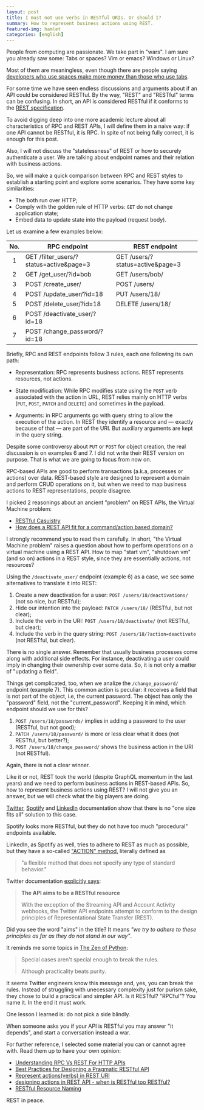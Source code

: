 ```yaml
---
layout: post
title: I must not use verbs in RESTful URIs. Or should I?
summary: How to represent business actions using REST.
featured-img: hamlet
categories: [english]
---
```


People from computing are passionate. We take part in "wars". I am sure you
already saw some: Tabs or spaces? Vim or emacs? Windows or Linux?

Most of them are meaningless, even though there are people saying [developers who use spaces make more money than those who use tabs](https://stackoverflow.blog/2017/06/15/developers-use-spaces-make-money-use-tabs/).

For some time we have seen endless discussions and arguments about if an API
could be considered RESTful. By the way, "REST" and "RESTful" terms can be
confusing. In short, an API is considered RESTful if it conforms to the [REST
specification](https://en.wikipedia.org/wiki/Representational_state_transfer).

To avoid digging deep into one more academic lecture about all characteristics
of RPC and REST APIs, I will define them in a naive way: if one API cannot be
RESTful, it is RPC. In spite of not being fully correct, it is enough for this
post.

Also, I will not discuss the "statelessness" of REST or how to securely
authenticate a user. We are talking about endpoint names and their relation with
business actions.

So, we will make a quick comparison between RPC and REST styles to establish a
starting point and explore some scenarios. They have some key similarities:

- The both run over HTTP;
- Comply with the golden rule of HTTP verbs: `GET` do not change application
  state;
- Embed data to update state into the payload (request body).

Let us examine a few examples below:

|No. | RPC endpoint                            | REST endpoint |
|:--:|-----------------------------------------|---------------|
|  1 | GET /filter_users/?status=active&page=3 | GET /users/?status=active&page=3 |
|  2 | GET /get_user/?id=bob                   | GET /users/bob/ |
|  3 | POST /create_user/                      | POST /users/ |
|  4 | POST /update_user/?id=18                | PUT /users/18/ |
|  5 | POST /delete_user/?id=18                | DELETE /users/18/ |
|  6 | POST /deactivate_user/?id=18            |  |
|  7 | POST /change_password/?id=18            |  |


Briefly, RPC and REST endpoints follow 3 rules, each one following its own path:

- Representation: RPC represents business actions. REST represents resources, not actions.

- State modification: While RPC modifies state using the `POST` verb associated with the action in URL, REST relies mainly on HTTP verbs (`PUT`, `POST`, `PATCH` and `DELETE`) and sometimes in the payload.

- Arguments: in RPC arguments go with query string to allow the execution of the action. In REST they identify a resource and — exactly because of that — are part of the URI. But auxiliary arguments are kept in the query string.

Despite some controversy about `PUT` or `POST` for object creation, the real
discussion is on examples 6 and 7. I did not write their REST version on
purpose. That is what we are going to focus from now on.

RPC-based APIs are good to perform transactions (a.k.a, processes or actions)
over data. REST-based style are designed to represent a domain and perform CRUD
operations on it, but when we need to map business actions to REST
representations, people disagree.

I picked 2 reasonings about an ancient "problem" on REST APIs, the Virtual
Machine problem:

- [RESTful Casuistry](https://www.tbray.org/ongoing/When/200x/2009/03/20/Rest-Casuistry)
- [How does a REST API fit for a command/action based domain?](https://softwareengineering.stackexchange.com/questions/338666/how-does-a-rest-api-fit-for-a-command-action-based-domain)

I strongly recommend you to read them carefully. In short, "the Virtual Machine
problem" raises a question about how to perform operations on a virtual machine
using a REST API. How to map "start vm", "shutdown vm" (and so on) actions in a
REST style, since they are essentially actions, not resources?

Using the `/deactivate_user/` endpoint (example 6) as a case, we see some alternatives to translate it into REST:

1. Create a new deactivation for a user: `POST /users/18/deactivations/` (not so nice, but RESTful);
2. Hide our intention into the payload: `PATCH /users/18/` (RESTful, but not clear);
3. Include the verb in the URI: `POST /users/18/deactivate/` (not RESTful, but clear);
4. Include the verb in the query string: `POST /users/18/?action=deactivate` (not RESTful, but clear).

There is no single answer. Remember that usually business processes come along with additional side effects. For instance, deactivating a user could imply in changing their ownership over some data. So, it is not only a matter of "updating a field".

Things get complicated, too, when we analize the `/change_password/` endpoint (example 7). This common action is peculiar: it receives a field that is not part of the object, i.e, the current password. The object has only the "password" field, not the "current_password". Keeping it in mind, which endpoint should we use for this?

1. `POST /users/18/passwords/` implies in adding a password to the user (RESTful, but not good);
2. `PATCH /users/18/password/` is more or less clear what it does (not RESTful, but better?);
3. `POST /users/18/change_password/` shows the business action in the URI (not RESTful).

Again, there is not a clear winner.

Like it or not, REST took the world (despite GraphQL momentum in the last years) and we need to perform business actions in REST-based APIs. So, how to represent business actions using REST? I will not give you an answer, but we will check what the big players are doing.

[Twitter](https://developer.twitter.com/en/docs/accounts-and-users/manage-account-settings/api-reference), [Spotify](https://developer.spotify.com/documentation/web-api/reference/playlists/) and [LinkedIn](https://docs.microsoft.com/en-gb/linkedin/shared/api-guide/concepts/methods?context=linkedin/context) documentation show that there is no "one size fits all" solution to this case.

Spotify looks more RESTful, but they do not have too much "procedural" endpoints available.

LinkedIn, as Spotify as well, tries to adhere to REST as much as possible, but they have a so-called ["ACTION" method](https://docs.microsoft.com/en-gb/linkedin/shared/api-guide/concepts/methods?context=linkedin/context#action-actionname), literally defined as

> "a flexible method that does not specify any type of standard behavior."

Twitter documentation [explicitly says](https://developer.twitter.com/en/docs/basics/things-every-developer-should-know):

> **The API aims to be a RESTful resource**
>
> With the exception of the Streaming API and Account Activity webhooks, the Twitter API endpoints attempt to conform to the design principles of Representational State Transfer (REST).

Did you see the word "aims" in the title? It means _"we try to adhere to these principles as far as they do not stand in our way"_.

It reminds me some topics in [The Zen of Python](https://www.python.org/dev/peps/pep-0020/):

> Special cases aren't special enough to break the rules.
>
> Although practicality beats purity.

It seems Twitter engineers know this message and, yes, you can break the rules. Instead of struggling with unecessary complexity just for purism sake, they chose to build a practical and simpler API. Is it RESTful? "RPCful"? You name it. In the end it must work.

One lesson I learned is: do not pick a side blindly.

When someone asks you if your API is RESTful you may answer "it depends", and start a conversation instead a war.

For further reference, I selected some material you can or cannot agree with. Read them up to have your own opinion:

- [Understanding RPC Vs REST For HTTP APIs](https://www.smashingmagazine.com/2016/09/understanding-rest-and-rpc-for-http-apis/)
- [Best Practices for Designing a Pragmatic RESTful API](https://www.vinaysahni.com/best-practices-for-a-pragmatic-restful-api)
- [Represent actions(verbs) in REST URI](https://softwareengineering.stackexchange.com/questions/181545/represent-actionsverbs-in-rest-uri)
- [designing actions in REST API - when is RESTful too RESTful?](https://stackoverflow.com/questions/6704778/designing-actions-in-rest-api-when-is-restful-too-restful)
- [RESTful Resource Naming](https://www.restapitutorial.com/lessons/restfulresourcenaming.html)

REST in peace.
